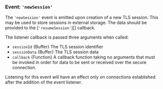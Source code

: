 ### Event: `'newSession'`

<!-- YAML
added: v0.9.2
changes:
  - version: v0.11.12
    pr-url: https://github.com/nodejs/node-v0.x-archive/pull/7118
    description: The `callback` argument is now supported.
-->

The `'newSession'` event is emitted upon creation of a new TLS session. This may
be used to store sessions in external storage. The data should be provided to
the [`'resumeSession'`][] callback.

The listener callback is passed three arguments when called:

* `sessionId` {Buffer} The TLS session identifier
* `sessionData` {Buffer} The TLS session data
* `callback` {Function} A callback function taking no arguments that must be
  invoked in order for data to be sent or received over the secure connection.

Listening for this event will have an effect only on connections established
after the addition of the event listener.
